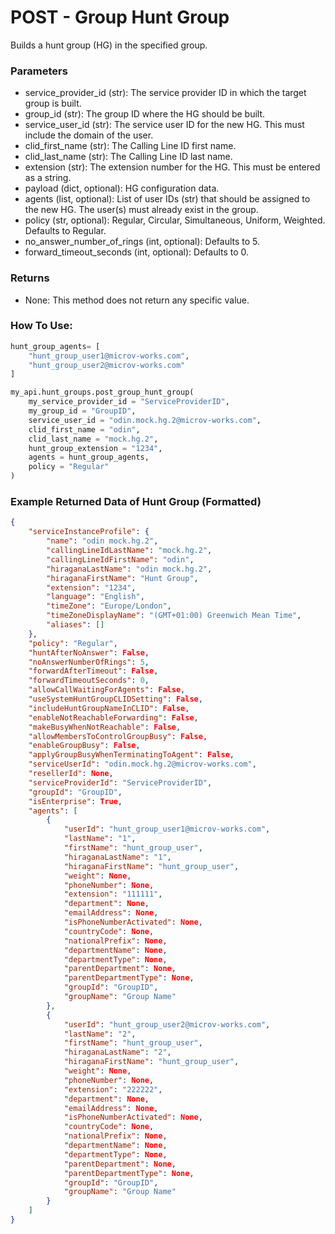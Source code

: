 # POST - Group Hunt Group

Builds a hunt group (HG) in the specified group. 

### Parameters&#x20;

* service\_provider\_id (str): The service provider ID in which the target group is built.
* group\_id (str): The group ID where the HG should be built.
* service\_user\_id (str): The service user ID for the new HG. This must include the domain of the user.
* clid\_first\_name (str): The Calling Line ID first name.
* clid\_last\_name (str): The Calling Line ID last name. 
* extension (str): The extension number for the HG. This must be entered as a string. 
* payload (dict, optional): HG configuration data. 
* agents (list, optional): List of user IDs (str) that should be assigned to the new HG. The user(s) must already exist in the group. 
* policy (str, optional): Regular, Circular, Simultaneous, Uniform, Weighted. Defaults to Regular.
* no\_answer\_number\_of\_rings (int, optional): Defaults to 5.
* forward\_timeout\_seconds (int, optional): Defaults to 0.

### Returns

* None: This method does not return any specific value.

### How To Use:

```python
hunt_group_agents= [
    "hunt_group_user1@microv-works.com",
    "hunt_group_user2@microv-works.com"
]

my_api.hunt_groups.post_group_hunt_group(
    my_service_provider_id = "ServiceProviderID",
    my_group_id = "GroupID", 
    service_user_id = "odin.mock.hg.2@microv-works.com", 
    clid_first_name = "odin", 
    clid_last_name = "mock.hg.2", 
    hunt_group_extension = "1234", 
    agents = hunt_group_agents, 
    policy = "Regular"    
)
```
### Example Returned Data of Hunt Group (Formatted)

```json
{
    "serviceInstanceProfile": {
        "name": "odin mock.hg.2",
        "callingLineIdLastName": "mock.hg.2",
        "callingLineIdFirstName": "odin",
        "hiraganaLastName": "odin mock.hg.2",
        "hiraganaFirstName": "Hunt Group",
        "extension": "1234",
        "language": "English",
        "timeZone": "Europe/London",
        "timeZoneDisplayName": "(GMT+01:00) Greenwich Mean Time",
        "aliases": []
    },
    "policy": "Regular",
    "huntAfterNoAnswer": False,
    "noAnswerNumberOfRings": 5,
    "forwardAfterTimeout": False,
    "forwardTimeoutSeconds": 0,
    "allowCallWaitingForAgents": False,
    "useSystemHuntGroupCLIDSetting": False,
    "includeHuntGroupNameInCLID": False,
    "enableNotReachableForwarding": False,
    "makeBusyWhenNotReachable": False,
    "allowMembersToControlGroupBusy": False,
    "enableGroupBusy": False,
    "applyGroupBusyWhenTerminatingToAgent": False,
    "serviceUserId": "odin.mock.hg.2@microv-works.com",
    "resellerId": None,
    "serviceProviderId": "ServiceProviderID",
    "groupId": "GroupID",
    "isEnterprise": True,
    "agents": [
        {
            "userId": "hunt_group_user1@microv-works.com",
            "lastName": "1",
            "firstName": "hunt_group_user",
            "hiraganaLastName": "1",
            "hiraganaFirstName": "hunt_group_user",
            "weight": None,
            "phoneNumber": None,
            "extension": "111111",
            "department": None,
            "emailAddress": None,
            "isPhoneNumberActivated": None,
            "countryCode": None,
            "nationalPrefix": None,
            "departmentName": None,
            "departmentType": None,
            "parentDepartment": None,
            "parentDepartmentType": None,
            "groupId": "GroupID",
            "groupName": "Group Name"
        }, 
        {
            "userId": "hunt_group_user2@microv-works.com",
            "lastName": "2",
            "firstName": "hunt_group_user",
            "hiraganaLastName": "2",
            "hiraganaFirstName": "hunt_group_user",
            "weight": None,
            "phoneNumber": None,
            "extension": "222222",
            "department": None,
            "emailAddress": None,
            "isPhoneNumberActivated": None,
            "countryCode": None,
            "nationalPrefix": None,
            "departmentName": None,
            "departmentType": None,
            "parentDepartment": None,
            "parentDepartmentType": None,
            "groupId": "GroupID",
            "groupName": "Group Name"
        }
    ]
}

```